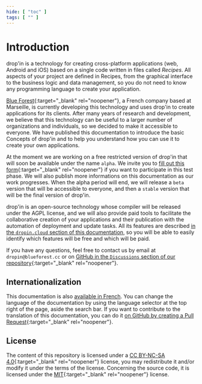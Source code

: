 ```yaml
---
hide: [ "toc" ]
tags: [ "" ]
---
```

# Introduction

drop'in is a technology for creating cross-platform applications (web, Android and iOS) based on a single code written in files called *Recipes*. All aspects of your project are defined in Recipes, from the graphical interface to the business logic and data management, so you do not need to know any programming language to create your application.

[Blue Forest](https://blueforest.cc){:target="_blank" rel="noopener"}, a French company based at Marseille, is currently developing this technology and uses drop'in to create applications for its clients. After many years of research and development, we believe that this technology can be useful to a larger number of organizations and individuals, so we decided to make it accessible to everyone. We have published this documentation to introduce the basic Concepts of drop'in and to help you understand how you can use it to create your own applications.

At the moment we are working on a free restricted version of drop'in that will soon be available under the name `alpha`. We invite you to [fill out this form](https://docs.google.com/forms/d/e/1FAIpQLSejGbv2SCbZ7xZwpdGSDTqEi3e7eg2FQNmsoZeJWaNxv27Nkw/viewform){:target="_blank" rel="noopener"} if you want to participate in this test phase. We will also publish more informations on this documentation as our work progresses. When the alpha period will end, we will release a `beta` version that will be accessible to everyone, and then a `stable` version that will be the final version of drop'in.

drop'in is an open-source technology whose compiler will be released under the AGPL license, and we will also provide paid tools to facilitate the collaborative creation of your applications and their publication with the automation of deployment and update tasks. All its features are described [in the `dropin.cloud` section of this documentation](/cloud), so you will be able to easily identify which features will be free and which will be paid.

If you have any questions, feel free to contact us by email at `dropin@blueforest.cc` or on [GitHub in the `Discussions` section of our repository](https://github.com/blue-forest/dropin/discussions){:target="_blank" rel="noopener"}.


## Internationalization
This documentation is also [available in French](/fr/). You can change the language of the documentation by using the language selector at the top right of the page, aside the search bar. If you want to contribute to the translation of this documentation, you can do it [on GitHub by creating a Pull Request](https://github.com/blue-forest/dropin/pulls){:target="_blank" rel="noopener"}.


## License
The content of this repository is licensed under a [CC BY-NC-SA 4.0](https://github.com/blue-forest/dropin/blob/main/recipes/LICENSE){:target="_blank" rel="noopener"} license, you may redistribute it and/or modify it under the terms of the license. Concerning the source code, it is licensed under the [MIT](https://github.com/blue-forest/dropin/blob/main/recipes/LICENSE-CODE){:target="_blank" rel="noopener"} license.
